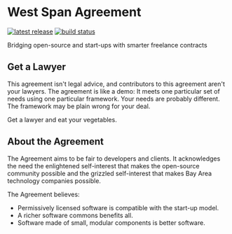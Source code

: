 West Span Agreement
===================

[![latest release](https://img.shields.io/github/release/kemitchell/west-span-agreement.svg)](https://github.com/kemitchell/west-span-agreement/releases)
[![build status](https://img.shields.io/travis/kemitchell/west-span-agreement.svg)](http://travis-ci.org/kemitchell/west-span-agreement)

Bridging open-source and start-ups with smarter freelance contracts

Get a Lawyer
------------

This agreement isn't legal advice, and contributors to this agreement aren't your lawyers. The agreement is like a demo: It meets one particular set of needs using one particular framework. Your needs are probably different. The framework may be plain wrong for your deal.

Get a lawyer and eat your vegetables.

About the Agreement
-------------------

The Agreement aims to be fair to developers and clients. It acknowledges the need the enlightened self-interest that makes the open-source community possible and the grizzled self-interest that makes Bay Area technology companies possible.

The Agreement believes:

- Permissively licensed software is compatible with the start-up model.
- A richer software commons benefits all.
- Software made of small, modular components is better software.
